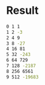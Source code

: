 # Result

```bash
0 1 1
1 2 -3
2 4 9
3 8 -27
4 16 81
5 32 -243
6 64 729
7 128 -2187
8 256 6561
9 512 -19683
```
